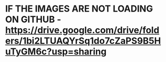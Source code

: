 # IF THE IMAGES ARE NOT LOADING ON GITHUB - https://drive.google.com/drive/folders/1bi2LTUAQYrSq1do7cZaPS9B5HuTyGM6c?usp=sharing
